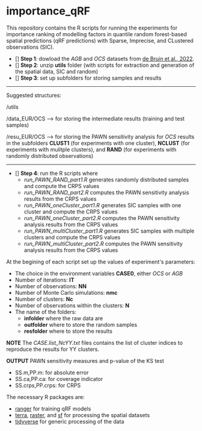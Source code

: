 # importance_qRF

This repository contains the R scripts for running the experiments for importance ranking of modelling factors in quantile random forest-based spatial predictions (qRF predictions) with Sparse, Imprecise, and CLustered observations (SIC).

- [] **Step 1**: dowload the *AGB* and *OCS* datasets from [de Bruin et al., 2022](https://doi.org/10.5281/zenodo.6513429).
- [] **Step 2**: unzip **utils** folder (with scripts for extraction and generation of the spatial data, SIC and random)
- [] **Step 3**: set up subfolders for storing samples and results

____________________________________________________________________________
Suggested structures:

/utils

/data_EUR/OCS --> for storing the intermediate results (training and test samples)

/resu_EUR/OCS --> for storing the PAWN sensitivity analysis for *OCS* results in the subfolders **CLUST1** (for experiments with one cluster), **NCLUST** (for experiments with mulitple clusters), and **RAND** (for experiments with randomly distributed observations)
____________________________________________________________________________

- [] **Step 4**: run the R scripts where
  - *run_PAWN_RAND_part1.R*  generates randomly distributed samples and compute the CRPS values
  - *run_PAWN_RAND_part2.R*  computes the PAWN sensitivity analysis results from the CRPS values
  - *run_PAWN_oneCluster_part1.R*  generates SIC samples with one cluster and compute the CRPS values
  - *run_PAWN_oneCluster_part2.R*  computes the PAWN sensitivity analysis results from the CRPS values
  - *run_PAWN_multiCluster_part1.R*  generates SIC samples with multiple clusters and compute the CRPS values
  - *run_PAWN_multiCluster_part2.R*  computes the PAWN sensitivity analysis results from the CRPS values

At the begining of each script set up the values of experiment's parameters:
- The choice in the environment variables **CASE0**, either *OCS* or *AGB* 
- Number of iterations: **IT**
- Number of observations: **NN**
- Number of Monte Carlo simulations: **nmc**
- Number of clusters: **Nc**
- Number of observations within the clusters: **N**
- The name of the folders:
  - **infolder** where the raw data are
  - **outfolder** where to store the random samples
  - **resfolder** where to store the results

**NOTE** The *CASE.list_NcYY.txt* files contains the list of cluster indices to reproduce the results for YY clusters.

**OUTPUT** PAWN sensitivity measures and p-value of the KS test
- SS.m,PP.m: for absolute error
- SS.ca,PP.ca: for coverage indicator
- SS.crps,PP.crps: for CRPS

The necessary R packages are:
- [ranger](https://doi.org/10.32614/CRAN.package.ranger) for training qRF models
- [terra](https://doi.org/10.32614/CRAN.package.terra), [raster](https://doi.org/10.32614/CRAN.package.raster), and [sf](https://doi.org/10.32614/CRAN.package.sf) for processing the spatial datasets
- [tidyverse](https://doi.org/10.32614/CRAN.package.tidyverse) for generic processing of the data
  
